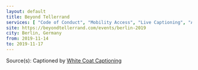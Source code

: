 ```yaml
---
layout: default
title: Beyond Tellerrand
services: [ "Code of Conduct", "Mobility Access", "Live Captioning", "Accessibility Fund / Pledge / Statement", ]
site: https://beyondtellerrand.com/events/berlin-2019
city: Berlin, Germany
from: 2019-11-14
to: 2019-11-17
---
```


Source(s): Captioned by [White Coat Captioning](http://www.whitecoatcaptioning.com/)